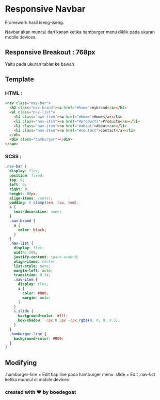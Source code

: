 # Responsive Navbar

Framework hasil iseng-iseng.

Navbar akan muncul dari kanan ketika hamburger menu diklik pada ukuran mobile devices.

## Responsive Breakout : 768px

Yaitu pada ukuran tablet ke bawah.

## Template

### HTML :

```html
<nav class="nav-bar">
  <h2 class="nav-brand"><a href="#home">mybrand</a></h2>
  <ul class="nav-list">
    <li class="nav-item"><a href="#home">Home</a></li>
    <li class="nav-item"><a href="#products">Products</a></li>
    <li class="nav-item"><a href="#about">About</a></li>
    <li class="nav-item"><a href="#contact">Contact</a></li>
  </ul>
  <div class="hamburger"></div>
</nav>
```

### SCSS :

```scss
.nav-bar {
  display: flex;
  position: fixed;
  top: 0;
  left: 0;
  right: 0;
  height: 60px;
  align-items: center;
  padding: 0 clamp(1em, 3vw, 5em);
  a {
    text-decoration: none;
  }
  .nav-brand {
    a {
      color: black;
    }
  }
  .nav-list {
    display: flex;
    width: 50%;
    justify-content: space-around;
    align-items: center;
    list-style: none;
    margin-left: auto;
    transition: 0.3s;
    .nav-item {
      display: flex;
      a {
        color: #000;
        margin: auto;
      }
    }
    &.slide {
      background-color: #fff;
      box-shadow: -3px 0 5px -3px rgba(0, 0, 0, 0.5);
    }
  }
  .hamburger-line {
    background-color: #000;
  }
}
```

## Modifying

.hamburger-line = Edit tiap line pada hamburger menu
.slide = Edit .nav-list ketika muncul di mobile devices

### created with ❤ by boedegoat
